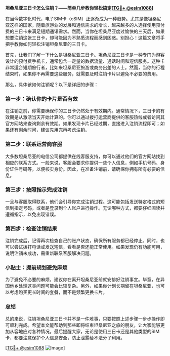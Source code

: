 **坦桑尼亚三日卡怎么注销？——简单几步教你轻松搞定[[TG💪+ @esim1088](https://t.me/s/esim1088)]**

在当今数字化时代，电子SIM卡（eSIM）正逐渐成为一种趋势。尤其是像坦桑尼亚这样的国家，随着旅游业的发展和通信需求的增长，越来越多的人选择使用预付费的三日卡来满足短期通讯需求。然而，当你在坦桑尼亚度过愉快的三天后，如果想要注销这张三日卡，却可能因为不熟悉流程而感到困惑。别担心！这篇文章将手把手教你如何轻松注销坦桑尼亚的三日卡。

首先，让我们了解一下什么是坦桑尼亚三日卡。坦桑尼亚三日卡是一种专门为游客设计的预付费手机卡，通常包含一定量的数据流量、通话时间和短信服务。这种卡非常适合短期旅行者，比如来坦桑尼亚旅游或商务出差的人士。然而，当你的行程结束时，如果你不再需要这些服务，就需要及时注销卡片以避免不必要的费用。

那么，具体该如何注销呢？以下是详细的步骤：

### **第一步：确认你的卡片是否有效**
在注销之前，你需要确保你的三日卡仍然处于有效期内。通常情况下，三日卡的有效期是从激活当天开始计算的。你可以通过拨打运营商提供的客服热线或者访问其官方网站来查询剩余有效期。如果发现卡片已经过期，直接进入注销流程即可；如果还有剩余时间，建议先用完再考虑注销。

### **第二步：联系运营商客服**
大多数坦桑尼亚的电信公司都提供在线客服支持，你可以通过他们的官方网站找到相应的联系方式。一般来说，客服会要求你提供一些个人信息，例如手机号码、身份证件号码等，以便核实身份。因此，在准备注销前，请确保你拥有所有必要的信息。

### **第三步：按照指示完成注销**
一旦与客服取得联系，他们会引导你完成注销过程。这可能包括发送特定格式的短信到指定号码，或者是登录到个人账户进行操作。无论哪种方式，都要仔细阅读并遵循指示，以免出现错误。

### **第四步：检查注销结果**
注销完成后，记得再次检查自己的账户状态，确保所有服务都已经停止。同时，也可以尝试拨打电话或发送短信，看看是否还能正常使用。如果发现仍有功能可用，说明注销未成功，需重新联系客服解决问题。

### **小贴士：提前规划避免麻烦**
为了避免不必要的麻烦，建议你在离开坦桑尼亚前就安排好注销事宜。毕竟，在异国他乡处理这类问题可能会比较复杂。另外，如果你计划长期留在坦桑尼亚，也可以考虑购买更长时间的套餐，而不是频繁更换卡片。

### **总结**
总的来说，注销坦桑尼亚三日卡并不是一件难事，只要按照上述步骤一步步操作即可顺利完成。希望本文能帮助到那些即将结束坦桑尼亚之旅的朋友，让大家能够更加从容地应对各种情况。最后提醒大家，无论是使用三日卡还是其他类型的SIM卡，都要注意保护个人信息安全，防止泄露给不法分子利用。

[[TG💪+ @esim1088](https://t.me/s/esim1088) ![Image](https://i.postimg.cc/4NQfJmqS/Snipaste-2025-05-13-00-14-12.png)]